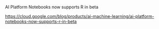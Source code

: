 AI Platform Notebooks now supports R in beta

https://cloud.google.com/blog/products/ai-machine-learning/ai-platform-notebooks-now-supports-r-in-beta